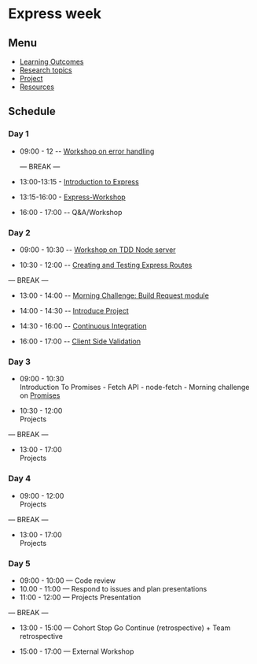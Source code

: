 # Express week

## Menu

- [Learning Outcomes](./learning-outcomes.md)
- [Research topics](./research-afternoon.md)
- [Project](./project.md)
- [Resources](./resources)

## Schedule

### Day 1

- 09:00 - 12 -- [Workshop on error handling](https://github.com/Amoodaa/error-handling-workshop)

  — BREAK —

- 13:00-13:15 - [Introduction to Express](https://github.com/foundersandcoders/introduction-to-express)

- 13:15-16:00 - [Express-Workshop](https://github.com/GSG-G8/express-workshop)
- 16:00 - 17:00
  -- Q&A/Workshop

### Day 2

- 09:00 - 10:30 -- [Workshop on TDD Node server](https://github.com/foundersandcoders/ws-tdd-node-server)

- 10:30 - 12:00 -- [Creating and Testing Express Routes](https://github.com/ali-7/express-and-testing-workshop)

— BREAK —

- 13:00 - 14:00 -- [Morning Challenge: Build Request module](https://github.com/foundersandcoders/mc-request-module-workshop)

- 14:00 - 14:30 -- [Introduce Project](./project.md)

- 14:30 - 16:00 -- [Continuous Integration](./CI.md)

- 16:00 - 17:00 -- [Client Side Validation](https://github.com/foundersandcoders/mc-client-side-validation)
  
  
### Day 3

- 09:00 - 10:30 <br /> Introduction To Promises - Fetch API - node-fetch - Morning challenge on [Promises](https://github.com/foundersandcoders/mc-promise-me-this)

- 10:30 - 12:00 <br>
  Projects

— BREAK —

- 13:00 - 17:00<br>
  Projects

### Day 4

- 09:00 - 12:00 <br>
  Projects

— BREAK —

- 13:00 - 17:00 <br>
  Projects

### Day 5

- 09:00 - 10:00 — Code review 
- 10.00 - 11:00 — Respond to issues and plan presentations
- 11:00 - 12:00 — Projects Presentation

— BREAK —

- 13:00 - 15:00 — Cohort Stop Go Continue (retrospective) + Team retrospective

- 15:00 - 17:00 — External Workshop
